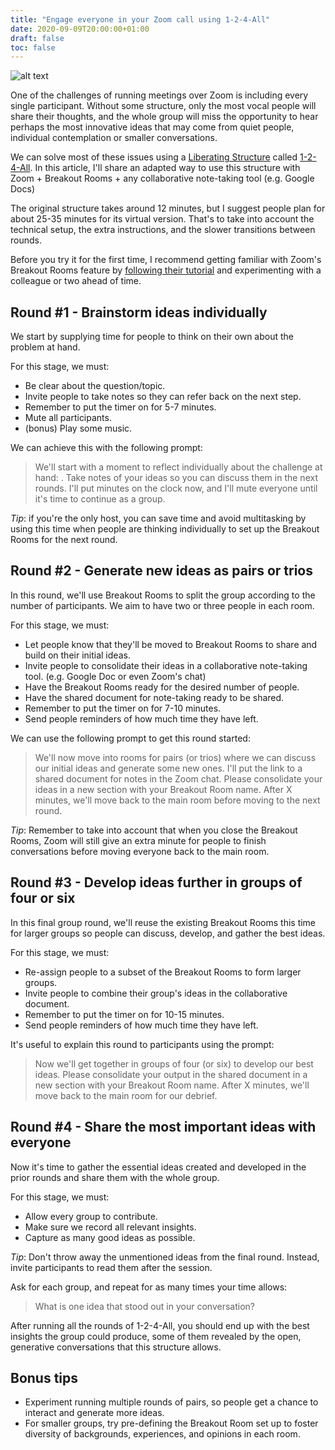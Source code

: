```yaml
---
title: "Engage everyone in your Zoom call using 1-2-4-All"
date: 2020-09-09T20:00:00+01:00
draft: false
toc: false
---
```

![alt text](/images/various-lamps.jpg "Lamps in different shapes and sizes")

One of the challenges of running meetings over Zoom is including every single participant. Without some structure, only the most vocal people will share their thoughts, and the whole group will miss the opportunity to hear perhaps the most innovative ideas that may come from quiet people, individual contemplation or smaller conversations.

We can solve most of these issues using a [Liberating Structure](http://www.liberatingstructures.com/home/) called [1-2-4-All](http://www.liberatingstructures.com/1-1-2-4-all/). In this article, I'll share an adapted way to use this structure with Zoom + Breakout Rooms + any collaborative note-taking tool (e.g. Google Docs)

The original structure takes around 12 minutes, but I suggest people plan for about 25-35 minutes for its virtual version. That's to take into account the technical setup, the extra instructions, and the slower transitions between rounds.

Before you try it for the first time, I recommend getting familiar with Zoom's Breakout Rooms feature by [following their tutorial](https://support.zoom.us/hc/en-us/articles/206476093-Enabling-breakout-rooms) and experimenting with a colleague or two ahead of time.

## Round #1 - Brainstorm ideas individually

We start by supplying time for people to think on their own about the problem at hand. 

For this stage, we must:

* Be clear about the question/topic.
* Invite people to take notes so they can refer back on the next step.
* Remember to put the timer on for 5-7 minutes.
* Mute all participants.
* (bonus) Play some music.

We can achieve this with the following prompt:

> We'll start with a moment to reflect individually about the challenge at hand: <topic framed as question>.
> Take notes of your ideas so you can discuss them in the next rounds. I'll put <X> minutes on the clock now, and I'll mute everyone until it's time to continue as a group.

*Tip*: if you're the only host, you can save time and avoid multitasking by using this time when people are thinking individually to set up the Breakout Rooms for the next round.

## Round #2 - Generate new ideas as pairs or trios

In this round, we'll use Breakout Rooms to split the group according to the number of participants. We aim to have two or three people in each room.

For this stage, we must:

* Let people know that they'll be moved to Breakout Rooms to share and build on their initial ideas.
* Invite people to consolidate their ideas in a collaborative note-taking tool. (e.g. Google Doc or even Zoom's chat)
* Have the Breakout Rooms ready for the desired number of people.
* Have the shared document for note-taking ready to be shared.
* Remember to put the timer on for 7-10 minutes.
* Send people reminders of how much time they have left.

We can use the following prompt to get this round started:

> We'll now move into rooms for pairs (or trios) where we can discuss our initial ideas and generate some new ones. 
> I'll put the link to a shared document for notes in the Zoom chat. 
> Please consolidate your ideas in a new section with your Breakout Room name. 
> After X minutes, we'll move back to the main room before moving to the next round.

*Tip*: Remember to take into account that when you close the Breakout Rooms, Zoom will still give an extra minute for people to finish conversations before moving everyone back to the main room.

## Round #3 - Develop ideas further in groups of four or six

In this final group round, we'll reuse the existing Breakout Rooms this time for larger groups so people can discuss, develop, and gather the best ideas.

For this stage, we must:

* Re-assign people to a subset of the Breakout Rooms to form larger groups.
* Invite people to combine their group's ideas in the collaborative document.
* Remember to put the timer on for 10-15 minutes.
* Send people reminders of how much time they have left.

It's useful to explain this round to participants using the prompt:

> Now we'll get together in groups of four (or six) to develop our best ideas.
> Please consolidate your output in the shared document in a new section with your Breakout Room name. After X minutes, we'll move back to the main room for our debrief.

## Round #4 - Share the most important ideas with everyone

Now it's time to gather the essential ideas created and developed in the prior rounds and share them with the whole group.

For this stage, we must:

* Allow every group to contribute.
* Make sure we record all relevant insights.
* Capture as many good ideas as possible.

*Tip*: Don't throw away the unmentioned ideas from the final round. Instead, invite participants to read them after the session.

Ask for each group, and repeat for as many times your time allows:

> What is one idea that stood out in your conversation?

After running all the rounds of 1-2-4-All, you should end up with the best insights the group could produce, some of them revealed by the open, generative conversations that this structure allows.

## Bonus tips

* Experiment running multiple rounds of pairs, so people get a chance to interact and generate more ideas.
* For smaller groups, try pre-defining the Breakout Room set up to foster diversity of backgrounds, experiences, and opinions in each room.

<script async data-uid="eac27b7594" src="https://dogged-knitter-3175.ck.page/eac27b7594/index.js"></script>
